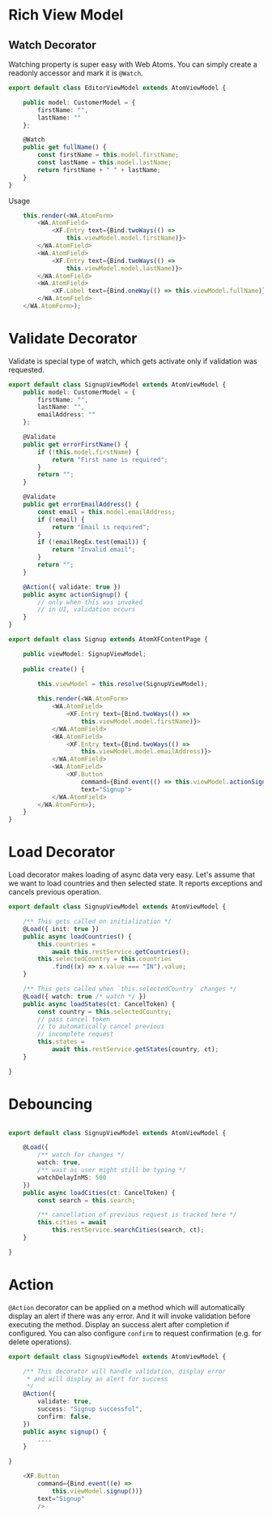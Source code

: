 # Rich View Model

## Watch Decorator

Watching property is super easy with Web Atoms. You can simply create a readonly accessor and mark it is `@Watch`.

```typescript
export default class EditorViewModel extends AtomViewModel {

    public model: CustomerModel = {
        firstName: "",
        lastName: ""
    };

    @Watch
    public get fullName() {
        const firstName = this.model.firstName;
        const lastName = this.model.lastName;
        return firstName + " " + lastName;
    }
}
```
Usage
```typescript
    this.render(<WA.AtomForm>
        <WA.AtomField>
            <XF.Entry text={Bind.twoWays(() =>
                this.viewModel.model.firstName)}>
        </WA.AtomField>
        <WA.AtomField>
            <XF.Entry text={Bind.twoWays(() =>
                this.viewModel.model.lastName)}>
        </WA.AtomField>
        <WA.AtomField>
            <XF.Label text={Bind.oneWay(() => this.viewModel.fullName)}>
        </WA.AtomField>
    </WA.AtomForm>);
```

# Validate Decorator

Validate is special type of watch, which gets activate only if validation was requested.

```typescript
export default class SignupViewModel extends AtomViewModel {
    public model: CustomerModel = {
        firstName: "",
        lastName: "",
        emailAddress: ""
    };

    @Validate
    public get errorFirstName() {
        if (!this.model.firstName) {
            return "First name is required";
        }
        return "";
    }

    @Validate
    public get errorEmailAddress() {
        const email = this.model.emailAddress;
        if (!email) {
            return "Email is required"; 
        }
        if (!emailRegEx.test(email)) {
            return "Invalid email";
        }
        return "";
    }

    @Action({ validate: true })
    public async actionSignup() {
        // only when this was invoked
        // in UI, validation occurs
    }
}
```

```typescript
export default class Signup extends AtomXFContentPage {

    public viewModel: SignupViewModel;
    
    public create() {
        
        this.viewModel = this.resolve(SignupViewModel);

        this.render(<WA.AtomForm>
            <WA.AtomField>
                <XF.Entry text={Bind.twoWays(() =>
                    this.viewModel.model.firstName)}>
            </WA.AtomField>
            <WA.AtomField>
                <XF.Entry text={Bind.twoWays(() =>
                    this.viewModel.model.emailAddress)}>
            </WA.AtomField>
            <WA.AtomField>
                <XF.Button
                    command={Bind.event(() => this.viewModel.actionSignup())}
                    text="Signup">
            </WA.AtomField>
        </WA.AtomForm>);
    }
}    
```

# Load Decorator

Load decorator makes loading of async data very easy. Let's assume that we want to load countries and then selected state. It reports exceptions and cancels previous
operation.

```typescript
export default class SignupViewModel extends AtomViewModel {

    /** This gets called on initialization */
    @Load({ init: true })
    public async loadCountries() {
        this.countries = 
            await this.restService.getCountries();
        this.selectedCountry = this.countries
            .find((x) => x.value === "IN").value;
    }

    /** This gets called when `this.selectedCountry` changes */
    @Load({ watch: true /* watch */ })
    public async loadStates(ct: CancelToken) {
        const country = this.selectedCountry;
        // pass cancel token
        // to automatically cancel previous
        // incomplete request
        this.states = 
            await this.restService.getStates(country, ct);
    }

}
```

# Debouncing

```typescript

export default class SignupViewModel extends AtomViewModel {

    @Load({
        /** watch for changes */
        watch: true,
        /** wait as user might still be typing */
        watchDelayInMS: 500
    })
    public async loadCities(ct: CancelToken) {
        const search = this.search;

        /** cancellation of previous request is tracked here */
        this.cities = await
            this.restService.searchCities(search, ct);
    }

}

```

# Action

`@Action` decorator can be applied on a method which will automatically display an alert if there was any error. And it will invoke validation before executing the method. Display an success alert after completion if configured. You can also configure `confirm` to request confirmation (e.g. for delete operations).

```typescript
export default class SignupViewModel extends AtomViewModel {

    /** This decorator will handle validation, display error
     * and will display an alert for success
     */
    @Action({
        validate: true,
        success: "Signup successful",
        confirm: false,
    })
    public async signup() {
        ....
    }

}
```
```typescript
    <XF.Button
        command={Bind.event((e) =>
            this.viewModel.signup())}
        text="Signup"
        />
```


